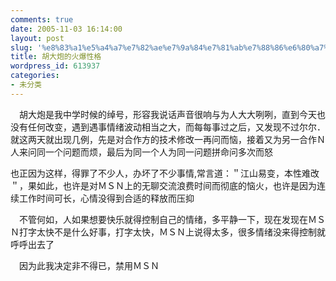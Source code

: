 ```yaml
---
comments: true
date: 2005-11-03 16:14:00
layout: post
slug: '%e8%83%a1%e5%a4%a7%e7%82%ae%e7%9a%84%e7%81%ab%e7%88%86%e6%80%a7%e6%a0%bc'
title: 胡大炮的火爆性格
wordpress_id: 613937
categories:
- 未分类
---
```


　胡大炮是我中学时候的绰号，形容我说话声音很响与为人大大咧咧，直到今天也没有任何改变，遇到遇事情绪波动相当之大，而每每事过之后，又发现不过尔尔．就这两天就出现几例，先是对合作方的技术修改一再问而恼，接着又为另一合作Ｎ人来问同一个问题而烦，最后为同一个人为同一问题拼命问多次而怒

也正因为这样，得罪了不少人，办坏了不少事情,常言道：＂江山易变，本性难改＂，果如此，也许是对ＭＳＮ上的无聊交流浪费时间而彻底的恼火，也许是因为连续工作时间可长，心情没得到合适的释放而压抑

　不管何如，人如果想要快乐就得控制自己的情绪，多平静一下，现在发现在ＭＳＮ打字太快不是什么好事，打字太快，ＭＳＮ上说得太多，很多情绪没来得控制就呼呼出去了

　因为此我决定非不得已，禁用ＭＳＮ
